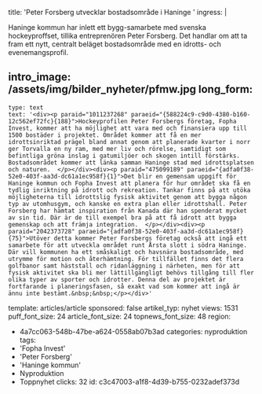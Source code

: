 title: 'Peter Forsberg utvecklar bostadsområde i Haninge '
ingress: |
  <p><span class="NormalTextRun SCXW257130011" "="">Haninge kommun har inlett ett bygg-samarbete med </span><span class="NormalTextRun SCXW257130011">svenska hockeyproffset</span><span class="NormalTextRun SCXW257130011">,</span> <span class="NormalTextRun SCXW257130011">tillika</span><span class="NormalTextRun SCXW257130011"> entreprenören </span><span class="NormalTextRun SCXW257130011">Peter Forsberg. </span><span class="NormalTextRun SCXW257130011">Det</span> <span class="NormalTextRun SCXW257130011">handlar om att ta fram ett nytt, centralt </span><span class="NormalTextRun SCXW257130011">belä</span><span class="NormalTextRun SCXW257130011">get</span><span class="NormalTextRun SCXW257130011"> bostadsområde med en </span><span class="NormalTextRun SCXW257130011" "="">idrotts- och evenemangsprofil.</span>
  </p>
  
intro_image: /assets/img/bilder_nyheter/pfmw.jpg
long_form:
  -
    type: text
    text: '<div><p paraid="1011237268" paraeid="{588224c9-c9d0-4380-b160-12c562ef72fc}{188}">Hockeyprofilen Peter Forsbergs företag, Fopha Invest, kommer att ha möjlighet att vara med och finansiera upp till 1500 bostäder i projektet. Området kommer att få en mer idrottsinriktad prägel bland annat genom att planerade kvarter i norr ger Torvalla en ny ram, med mer liv och rörelse, samtidigt som befintliga gröna inslag i gatumiljöer och skogen intill förstärks. Bostadsområdet kommer att länka samman Haninge stad med idrottsplatsen och naturen.  </p></div><div><p paraid="475099189" paraeid="{adfa0f38-52e0-403f-aa3d-dc61a1ec958f}{1}">Det blir en gemensam uppgift för Haninge kommun och Fopha Invest att planera för hur området ska få en tydlig inriktning på idrott och rekreation. Tankar finns på att utöka möjligheterna till idrottslig fysisk aktivitet genom att bygga någon typ av utomhusgym, och kanske en extra plan eller idrottshall. Peter Forsberg har hämtat inspiration från Kanada där han spenderat mycket av sin tid. Där är de till exempel bra på att få idrott att bygga gemenskap och att främja integration.  </p></div><div><p paraid="2042373728" paraeid="{adfa0f38-52e0-403f-aa3d-dc61a1ec958f}{75}">Utöver detta kommer Peter Forsbergs företag också att ingå ett samarbete för att utveckla området runt Årsta slott i södra Haninge. Där vill kommunen ha ett småskaligt och havsnära bostadsområde, med utrymme för motion och återhämtning. För tillfället finns det flera golfbanor samt häststall och ridanläggning i närheten, men för att fysisk aktivitet ska bli mer lättillgängligt behövs tillgång till fler olika typer av sporter och idrotter. Denna del av projektet är fortfarande i planeringsfasen, så exakt vad som kommer att ingå är ännu inte bestämt.&nbsp;&nbsp;</p></div>'
template: articles/article
sponsored: false
artikel_typ: nyhet
views: 1531
puff_font_size: 24
article_font_size: 24
topnews_font_size: 48
region:
  - 4a7cc063-548b-47be-a624-0558ab07b3ad
categories: nyproduktion
tags:
  - 'Fopha Invest'
  - 'Peter Forsberg'
  - 'Haninge kommun'
  - Nyproduktion
  - Toppnyhet
clicks: 32
id: c3c47003-a1f8-4d39-b755-0232adef373d
